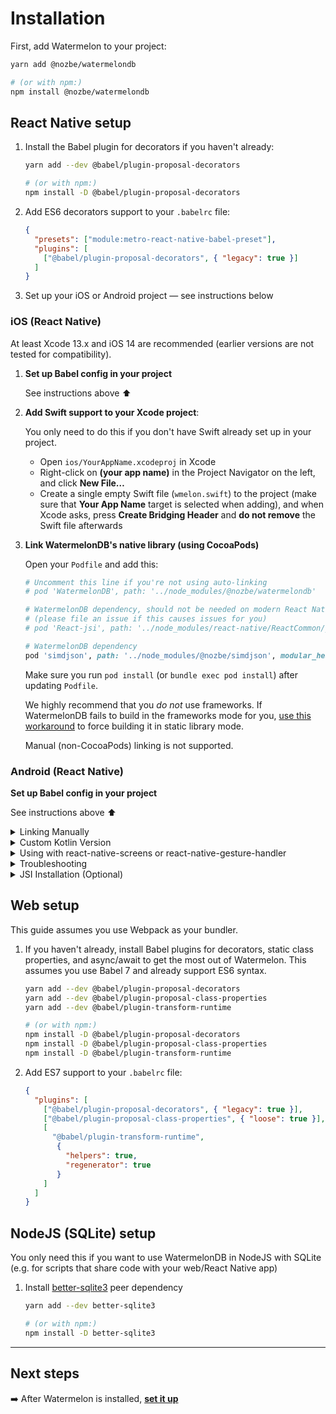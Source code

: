 # Installation

First, add Watermelon to your project:

```bash
yarn add @nozbe/watermelondb

# (or with npm:)
npm install @nozbe/watermelondb
```

## React Native setup

1. Install the Babel plugin for decorators if you haven't already:
    ```bash
    yarn add --dev @babel/plugin-proposal-decorators

    # (or with npm:)
    npm install -D @babel/plugin-proposal-decorators
    ```

2. Add ES6 decorators support to your `.babelrc` file:
    ```json
    {
      "presets": ["module:metro-react-native-babel-preset"],
      "plugins": [
        ["@babel/plugin-proposal-decorators", { "legacy": true }]
      ]
    }
    ```
3. Set up your iOS or Android project — see instructions below

### iOS (React Native)

At least Xcode 13.x and iOS 14 are recommended (earlier versions are not tested for compatibility).

1. **Set up Babel config in your project**

   See instructions above ⬆️

2. **Add Swift support to your Xcode project**:

   You only need to do this if you don't have Swift already set up in your project.

   - Open `ios/YourAppName.xcodeproj` in Xcode
   - Right-click on **(your app name)** in the Project Navigator on the left, and click **New File…**
   - Create a single empty Swift file (`wmelon.swift`) to the project (make sure that **Your App Name** target is selected when adding), and when Xcode asks, press **Create Bridging Header** and **do not remove** the Swift file afterwards

3. **Link WatermelonDB's native library (using CocoaPods)**

    Open your `Podfile` and add this:

    ```ruby
    # Uncomment this line if you're not using auto-linking
    # pod 'WatermelonDB', path: '../node_modules/@nozbe/watermelondb'

    # WatermelonDB dependency, should not be needed on modern React Native
    # (please file an issue if this causes issues for you)
    # pod 'React-jsi', path: '../node_modules/react-native/ReactCommon/jsi', modular_headers: true

    # WatermelonDB dependency
    pod 'simdjson', path: '../node_modules/@nozbe/simdjson', modular_headers: true
    ```

    Make sure you run `pod install` (or `bundle exec pod install`) after updating `Podfile`.

    We highly recommend that you _do not_ use frameworks. If WatermelonDB fails to build in the frameworks mode for you, [use this workaround](https://github.com/Nozbe/WatermelonDB/issues/1285#issuecomment-1381323060) to force building it in static library mode.

    Manual (non-CocoaPods) linking is not supported.

### Android (React Native)

**Set up Babel config in your project**

See instructions above ⬆️

<details>
  <summary>Linking Manually</summary>

  By default, React Native uses **autolinking**, and **you don't need the steps below**! Only use this with old versions of React Native or if you opt out of autolinking.

  1. In `android/settings.gradle`, add:

  ```gradle
  include ':watermelondb'
  project(':watermelondb').projectDir =
      new File(rootProject.projectDir, '../node_modules/@nozbe/watermelondb/native/android')
  ```

  2. In `android/app/build.gradle`, add:
  ```gradle
  // ...
  dependencies {
      // ...
      implementation project(':watermelondb')  // ⬅️ This!
  }
  ```
  3. And finally, in `android/app/src/main/java/{YOUR_APP_PACKAGE}/MainApplication.java`, add:
  ```java
  // ...
  import com.nozbe.watermelondb.WatermelonDBPackage; // ⬅️ This!
  // ...
  @Override
  protected List<ReactPackage> getPackages() {
    return Arrays.<ReactPackage>asList(
      new MainReactPackage(),
      new WatermelonDBPackage() // ⬅️ Here!
    );
  }
  ```
</details>

<details>
  <summary>Custom Kotlin Version</summary>
  Make sure the kotlin version is set to 1.3.50 or above. Just set ext properties `kotlinVersion` in `android/build.gradle`, and WatermelonDB will use the specified kotlin version.

  ```gradle
  buildscript {
      ext.kotlinVersion = '1.3.50'
  }
  ```
</details>

<details>
  <summary>Using with react-native-screens or react-native-gesture-handler</summary>
  If you are using recent versions of react-native-screens or react-native-gesture-handler,
  you will need to set the kotlin version to 1.5.20 or above (see section above)
</details>

<details>
  <summary>Troubleshooting</summary>
  If you get this error:

  > `Can't find variable: Symbol`

  You're using an ancient version of JSC. Install [`jsc-android`](https://github.com/react-community/jsc-android-buildscripts) or Hermes.
</details>

<details>
  <summary>JSI Installation (Optional)</summary>

  To enable fast, highly performant, synchronous JSI operation on Android, you need to take a few
  additional steps manually.

   1. Make sure you have NDK installed (version `20.1.5948944` has been tested to work when writing this guide)
   2. In `android/settings.gradle`, add:

      ```gradle
      include ':watermelondb-jsi'
      project(':watermelondb-jsi').projectDir =
          new File(rootProject.projectDir, '../node_modules/@nozbe/watermelondb/native/android-jsi')
      ```
   3. In `android/app/build.gradle`, add:
      ```gradle
      // ...
      android {
        // ...
        packagingOptions {
           pickFirst '**/libc++_shared.so' // ⬅️ This (if missing)
        }
      }

      dependencies {
          // ...
          implementation project(':watermelondb-jsi') // ⬅️ This!
      }
      ```
   4. If you're using Proguard, in `android/app/proguard-rules.pro` add:
      ```
      -keep class com.nozbe.watermelondb.** { *; }
      ```
   5. And finally, in `android/app/src/main/java/{YOUR_APP_PACKAGE}/MainApplication.java`, add:
      ```java
      // ...
      import com.nozbe.watermelondb.jsi.WatermelonDBJSIPackage; // ⬅️ This!
      import com.facebook.react.bridge.JSIModulePackage; // ⬅️ This!
      // ...
      private final ReactNativeHost mReactNativeHost =
         new ReactNativeHost(this) {
           // ...

           @Override
           protected JSIModulePackage getJSIModulePackage() {
             return new WatermelonDBJSIPackage(); // ⬅️ This!
           }
         }

      ```
      or if you have **multiple** JSI Packages (for example, when using `reanimated`):
      ```java
      // ...
      import java.util.Arrays; // ⬅️ This!
      import com.facebook.react.bridge.JSIModuleSpec; // ⬅️ This!
      import com.facebook.react.bridge.JSIModulePackage; // ⬅️ This!
      import com.facebook.react.bridge.ReactApplicationContext; // ⬅️ This!
      import com.facebook.react.bridge.JavaScriptContextHolder; // ⬅️ This!
      import com.nozbe.watermelondb.jsi.WatermelonDBJSIPackage; // ⬅️ This!
      // ...
      private final ReactNativeHost mReactNativeHost =
         new ReactNativeHost(this) {
           // ...

           @Override
           protected JSIModulePackage getJSIModulePackage() {
             return new JSIModulePackage() {
               @Override
               public List<JSIModuleSpec> getJSIModules(
                 final ReactApplicationContext reactApplicationContext,
                 final JavaScriptContextHolder jsContext
               ) {
                 List<JSIModuleSpec> modules = Arrays.asList();

                 modules.addAll(new WatermelonDBJSIPackage().getJSIModules(reactApplicationContext, jsContext)); // ⬅️ This!
                 // ⬅️ add more JSI packages here by conventions above, for example:
                 // modules.addAll(new ReanimatedJSIModulePackage().getJSIModules(reactApplicationContext, jsContext));

                 return modules;
               }
             };
           }
         }
      ```

  #### Troubleshooting JSI issues

  If you see a crash at launch similar to this after updating React Native:

  ```
  signal 11 (SIGSEGV), code 2 (SEGV_ACCERR), fault addr 0x79193ac4a9
  (...)
  backtrace:
        (...)
        watermelondb::createMethod(facebook::jsi::Runtime&, facebook::jsi::Object&, char const*, unsigned int, std::__ndk1::function<facebook::jsi::Value (facebook::jsi::Runtime&, facebook::jsi::Value const*)>)+88
        watermelondb::Database::install(facebook::jsi::Runtime*)+96)
        (...)
  ```

  … this is most likely due to broken `libc++_shared`. Run `./gradlew clean` from `native/android`, then try again.
</details>

## Web setup

This guide assumes you use Webpack as your bundler.

1. If you haven't already, install Babel plugins for decorators, static class properties, and async/await to get the most out of Watermelon. This assumes you use Babel 7 and already support ES6 syntax.
    ```bash
    yarn add --dev @babel/plugin-proposal-decorators
    yarn add --dev @babel/plugin-proposal-class-properties
    yarn add --dev @babel/plugin-transform-runtime

    # (or with npm:)
    npm install -D @babel/plugin-proposal-decorators
    npm install -D @babel/plugin-proposal-class-properties
    npm install -D @babel/plugin-transform-runtime
    ```
2. Add ES7 support to your `.babelrc` file:
    ```json
    {
      "plugins": [
        ["@babel/plugin-proposal-decorators", { "legacy": true }],
        ["@babel/plugin-proposal-class-properties", { "loose": true }],
        [
          "@babel/plugin-transform-runtime",
           {
             "helpers": true,
             "regenerator": true
           }
        ]
      ]
    }
    ```

## NodeJS (SQLite) setup

You only need this if you want to use WatermelonDB in NodeJS with SQLite (e.g. for scripts that share code with your web/React Native app)

1. Install [better-sqlite3](https://github.com/JoshuaWise/better-sqlite3) peer dependency
    ```sh
    yarn add --dev better-sqlite3

    # (or with npm:)
    npm install -D better-sqlite3
    ```

* * *

## Next steps

➡️ After Watermelon is installed, [**set it up**](./Setup.md)
